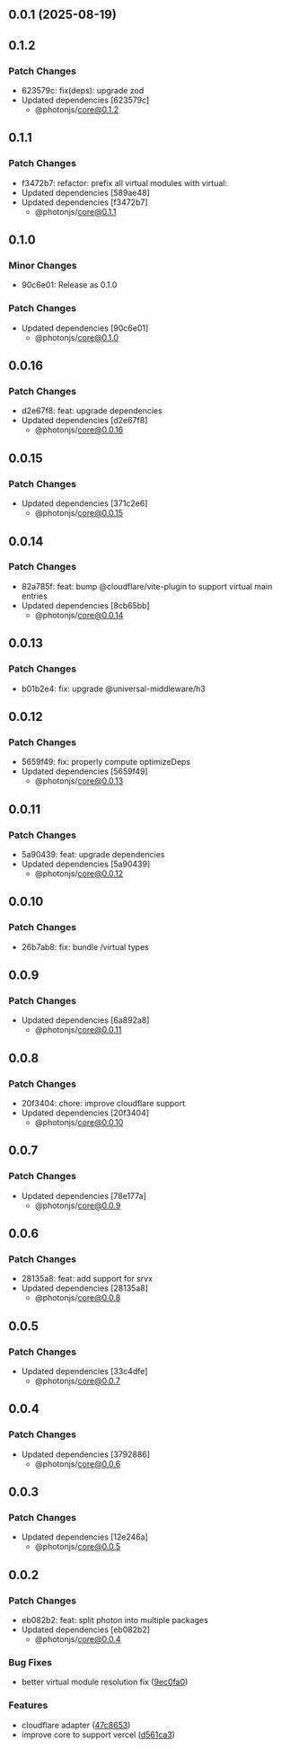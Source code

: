 ## 0.0.1 (2025-08-19)

## 0.1.2

### Patch Changes

- 623579c: fix(deps): upgrade zod
- Updated dependencies [623579c]
  - @photonjs/core@0.1.2

## 0.1.1

### Patch Changes

- f3472b7: refactor: prefix all virtual modules with virtual:
- Updated dependencies [589ae48]
- Updated dependencies [f3472b7]
  - @photonjs/core@0.1.1

## 0.1.0

### Minor Changes

- 90c6e01: Release as 0.1.0

### Patch Changes

- Updated dependencies [90c6e01]
  - @photonjs/core@0.1.0

## 0.0.16

### Patch Changes

- d2e67f8: feat: upgrade dependencies
- Updated dependencies [d2e67f8]
  - @photonjs/core@0.0.16

## 0.0.15

### Patch Changes

- Updated dependencies [371c2e6]
  - @photonjs/core@0.0.15

## 0.0.14

### Patch Changes

- 82a785f: feat: bump @cloudflare/vite-plugin to support virtual main entries
- Updated dependencies [8cb65bb]
  - @photonjs/core@0.0.14

## 0.0.13

### Patch Changes

- b01b2e4: fix: upgrade @universal-middleware/h3

## 0.0.12

### Patch Changes

- 5659f49: fix: properly compute optimizeDeps
- Updated dependencies [5659f49]
  - @photonjs/core@0.0.13

## 0.0.11

### Patch Changes

- 5a90439: feat: upgrade dependencies
- Updated dependencies [5a90439]
  - @photonjs/core@0.0.12

## 0.0.10

### Patch Changes

- 26b7ab8: fix: bundle /virtual types

## 0.0.9

### Patch Changes

- Updated dependencies [6a892a8]
  - @photonjs/core@0.0.11

## 0.0.8

### Patch Changes

- 20f3404: chore: improve cloudflare support
- Updated dependencies [20f3404]
  - @photonjs/core@0.0.10

## 0.0.7

### Patch Changes

- Updated dependencies [78e177a]
  - @photonjs/core@0.0.9

## 0.0.6

### Patch Changes

- 28135a8: feat: add support for srvx
- Updated dependencies [28135a8]
  - @photonjs/core@0.0.8

## 0.0.5

### Patch Changes

- Updated dependencies [33c4dfe]
  - @photonjs/core@0.0.7

## 0.0.4

### Patch Changes

- Updated dependencies [3792886]
  - @photonjs/core@0.0.6

## 0.0.3

### Patch Changes

- Updated dependencies [12e246a]
  - @photonjs/core@0.0.5

## 0.0.2

### Patch Changes

- eb082b2: feat: split photon into multiple packages
- Updated dependencies [eb082b2]
  - @photonjs/core@0.0.4

### Bug Fixes

- better virtual module resolution fix ([9ec0fa0](https://github.com/photon-js/photon/commit/9ec0fa06cbd9e72858fc173aec0905865cef32ff))

### Features

- cloudflare adapter ([47c8653](https://github.com/photon-js/photon/commit/47c8653f5283cf57a6c5d95e877eedb0ecb7108a))
- improve core to support vercel ([d561ca3](https://github.com/photon-js/photon/commit/d561ca3894de6e54cceb38d523c0fa86725615ea))
